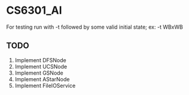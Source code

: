 # CS6301_AI

For testing run with -t followed by some valid initial state; ex: -t WBxWB

## TODO
1. Implement DFSNode
2. Implement UCSNode
3. Implement GSNode
4. Implement AStarNode
5. Implement FileIOService

